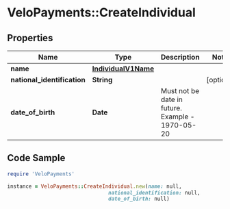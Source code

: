 # VeloPayments::CreateIndividual

## Properties

Name | Type | Description | Notes
------------ | ------------- | ------------- | -------------
**name** | [**IndividualV1Name**](IndividualV1Name.md) |  | 
**national_identification** | **String** |  | [optional] 
**date_of_birth** | **Date** | Must not be date in future. Example - 1970-05-20 | 

## Code Sample

```ruby
require 'VeloPayments'

instance = VeloPayments::CreateIndividual.new(name: null,
                                 national_identification: null,
                                 date_of_birth: null)
```


